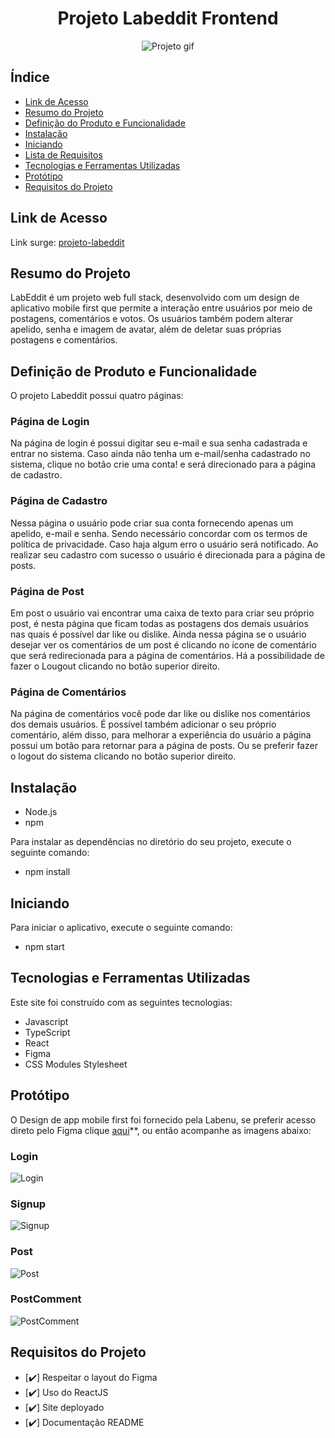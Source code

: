 <h1 align="center">Projeto Labeddit Frontend</h1>
<div align="center">

![Projeto gif](./src/assets/labeddit-front-end.gif)

</div>

## Índice

- [Link de Acesso](#Link-de-Acesso)
- [Resumo do Projeto](#Resumo-do-projeto)
- [Definição do Produto e Funcionalidade](#Definição-do-Projeto-e-Funcionalidade)
- [Instalação](#Instalação)
- [Iniciando](#Iniciando)
- [Lista de Requisitos](#Lista-de-Requisitos)
- [Tecnologias e Ferramentas Utilizadas](#Tecnologias-e-Ferramentas-Utilizadas)
- [Protótipo](#Protótipo)
- [Requisitos do Projeto](#-Requisitos-do-projeto)

## Link de Acesso

Link surge: [projeto-labeddit](https://labeddit-frontend-six.vercel.app/)

## Resumo do Projeto

LabEddit é um projeto web full stack, desenvolvido com um design de aplicativo mobile first que permite a interação entre usuários por meio de postagens, comentários e votos. Os usuários também podem alterar apelido, senha e imagem de avatar, além de deletar suas próprias postagens e comentários.

## Definição de Produto e Funcionalidade

O projeto Labeddit possui quatro páginas:

### Página de Login

Na página de login é possui digitar seu e-mail e sua senha cadastrada e entrar no sistema. Caso ainda não tenha um e-mail/senha cadastrado no sistema, clique no botão crie uma conta! e será direcionado para a página de cadastro.

### Página de Cadastro

Nessa página o usuário pode criar sua conta fornecendo apenas um apelido, e-mail e senha. Sendo necessário concordar com os termos de política de privacidade. Caso haja algum erro o usuário será notificado. Ao realizar seu cadastro com sucesso o usuário é direcionada para a página de posts.

### Página de Post

Em post o usuário vai encontrar uma caixa de texto para criar seu próprio post, é nesta página que ficam todas as postagens dos demais usuários nas quais é possível dar like ou dislike.
Ainda nessa página se o usuário desejar ver os comentários de um post é clicando no ícone de comentário que será redirecionada para a página de comentários.
Há a possibilidade de fazer o Lougout clicando no botão superior direito.

### Página de Comentários

Na página de comentários você pode dar like ou dislike nos comentários dos demais usuários. É possível também adicionar o seu próprio comentário, além disso, para melhorar a experiência do usuário a página possui um botão para retornar para a página de posts. Ou se preferir fazer o logout do sistema clicando no botão superior direito.

## Instalação

- Node.js
- npm

Para instalar as dependências no diretório do seu projeto, execute o seguinte comando:

- npm install

## Iniciando

Para iniciar o aplicativo, execute o seguinte comando:

- npm start

## Tecnologias e Ferramentas Utilizadas

Este site foi construído com as seguintes tecnologias:

- Javascript
- TypeScript
- React
- Figma
- CSS Modules Stylesheet

## Protótipo

O Design de app mobile first foi fornecido pela Labenu, se preferir acesso direto pelo Figma clique [aqui](https://www.figma.com/file/Ks2VBBhW0tN4p9g2ZtZtXE/Projeto-Integrador-Labeddit?type=design&node-id=0%3A1&mode=design&t=2qjhW6dWtWzmEM15-1)\*\*, ou então acompanhe as imagens abaixo:

### Login

![Login](./src//assets/login.png)

### Signup

![Signup](./src/assets/signup.png)

### Post

![Post](./src/assets/post.png)

### PostComment

![PostComment](./src/assets/comment.png)

## Requisitos do Projeto

- [✔️] Respeitar o layout do Figma
- [✔️] Uso do ReactJS
- [✔️] Site deployado
- [✔️] Documentação README

